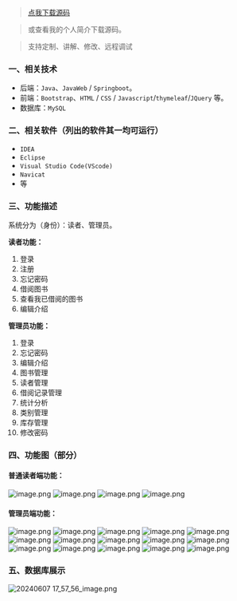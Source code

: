 > [点我下载源码](https://www.notmaker.com/detail/dc02a455de3a446d8f8929a4c6304285/ghp20250304) 


> 或查看我的个人简介下载源码。

> 支持定制、讲解、修改、远程调试


### 一、相关技术
- 后端：`Java`、`JavaWeb` / `Springboot`。
- 前端：`Bootstrap`、`HTML` / `CSS` / `Javascript`/`thymeleaf`/`JQuery` 等。
- 数据库：`MySQL`

### 二、相关软件（列出的软件其一均可运行）
- `IDEA`
- `Eclipse`
- `Visual Studio Code(VScode)`
- `Navicat`
- 等

### 三、功能描述
系统分为（身份）：读者、管理员。

**读者功能：**
1. 登录
2. 注册
3. 忘记密码
4. 借阅图书
5. 查看我已借阅的图书
6. 编辑介绍


**管理员功能：**
1. 登录
2. 忘记密码
3. 编辑介绍
4. 图书管理
5. 读者管理
6. 借阅记录管理
7. 统计分析
8. 类别管理
9. 库存管理
10. 修改密码

### 四、功能图（部分）

#### 普通读者端功能：
![image.png](https://store.ptcc9.top/notmaker/user_upload/ae6ec43fc66749518e7171ae10209a44/2024-06-07%2017:46:07_image.png)
![image.png](https://store.ptcc9.top/notmaker/user_upload/ae6ec43fc66749518e7171ae10209a44/2024-06-07%2017:47:14_image.png)
![image.png](https://store.ptcc9.top/notmaker/user_upload/ae6ec43fc66749518e7171ae10209a44/2024-06-07%2017:47:39_image.png)
![image.png](https://store.ptcc9.top/notmaker/user_upload/ae6ec43fc66749518e7171ae10209a44/2024-06-07%2017:50:18_image.png)
#### 管理员端功能：
![image.png](https://store.ptcc9.top/notmaker/user_upload/ae6ec43fc66749518e7171ae10209a44/2024-06-07%2017:51:44_image.png)
![image.png](https://store.ptcc9.top/notmaker/user_upload/ae6ec43fc66749518e7171ae10209a44/2024-06-07%2017:52:33_image.png)
![image.png](https://store.ptcc9.top/notmaker/user_upload/ae6ec43fc66749518e7171ae10209a44/2024-06-07%2017:52:58_image.png)
![image.png](https://store.ptcc9.top/notmaker/user_upload/ae6ec43fc66749518e7171ae10209a44/2024-06-07%2017:53:21_image.png)
![image.png](https://store.ptcc9.top/notmaker/user_upload/ae6ec43fc66749518e7171ae10209a44/2024-06-07%2017:54:01_image.png)
![image.png](https://store.ptcc9.top/notmaker/user_upload/ae6ec43fc66749518e7171ae10209a44/2024-06-07%2017:54:23_image.png)
![image.png](https://store.ptcc9.top/notmaker/user_upload/ae6ec43fc66749518e7171ae10209a44/2024-06-07%2017:54:33_image.png)
![image.png](https://store.ptcc9.top/notmaker/user_upload/ae6ec43fc66749518e7171ae10209a44/2024-06-07%2017:55:09_image.png)
![image.png](https://store.ptcc9.top/notmaker/user_upload/ae6ec43fc66749518e7171ae10209a44/2024-06-07%2017:55:30_image.png)
![image.png](https://store.ptcc9.top/notmaker/user_upload/ae6ec43fc66749518e7171ae10209a44/2024-06-07%2017:55:48_image.png)
![image.png](https://store.ptcc9.top/notmaker/user_upload/ae6ec43fc66749518e7171ae10209a44/2024-06-07%2017:56:22_image.png)
![image.png](https://store.ptcc9.top/notmaker/user_upload/ae6ec43fc66749518e7171ae10209a44/2024-06-07%2017:56:37_image.png)
![image.png](https://store.ptcc9.top/notmaker/user_upload/ae6ec43fc66749518e7171ae10209a44/2024-06-07%2017:56:53_image.png)
![image.png](https://store.ptcc9.top/notmaker/user_upload/ae6ec43fc66749518e7171ae10209a44/2024-06-07%2017:57:24_image.png)
![image.png](https://store.ptcc9.top/notmaker/user_upload/ae6ec43fc66749518e7171ae10209a44/2024-06-07%2017:57:37_image.png)
### 五、数据库展示
![20240607 17_57_56_image.png](https://store.ptcc9.top/notmaker/user_upload/ae6ec43fc66749518e7171ae10209a44/2024-06-07%2020:46:17_2024-06-07%2017_57_56_image.png)
